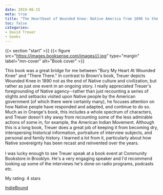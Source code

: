```yaml
---
date: 2019-06-15
meta: true
title: "The Heartbeat of Wounded Knee: Native America from 1890 to the Present"
toc: false
categories:
- David Treuer
- books
---
```


{{< section "start" >}}
{{< figure src="https://images.booksense.com/images///.jpg" type="margin" label="mn-cover" alt="Book cover" >}}

This book was a great bridge for me between "Bury My Heart At Wounded Knee" and "There There." In contrast to Brown's book, Treuer depicts Wounded Knee in 1890 not as the end of Native culture and civilization, but rather as just one event in an ongoing story. I really appreciated Treuer's foregrounding of Native agency--rather than just recounting a series of slights and setbacks visited upon Native people by the American government (of which there were certainly many), he focuses attention on how Native people have responded and adapted, and continue to do so. Much as in Orange's book, this includes a whole spectrum of characters, and Treuer doesn't shy away from recounting some of the less admirable actions of some in, for example, the American Indian Movement. Although this is a long book, Treuer does a great job of keeping it from becoming dry, interspersing historical information, portraiture of interview subjects, and personal and family history. I learned a lot from it, particularly about how Native sovereignty has been recast and reinvented over the years. <br /><br />I was lucky enough to see Treuer speak at a book event at Community Bookstore in Brooklyn. He's a very engaging speaker and I'd recommend looking up some of the interviews he's done on radio programs, podcasts etc.

My rating: 4 stars  

[IndieBound](https://www.indiebound.org/book/)
